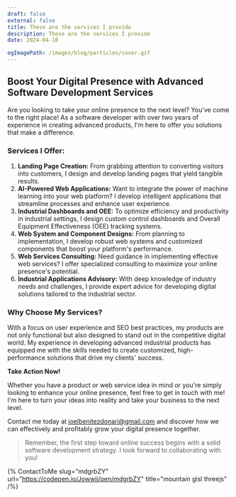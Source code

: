 ```yaml
---
draft: false
external: false
title: These are the services I provide
description: These are the services I provide
date: 2024-04-10

ogImagePath: /images/blog/particles/cover.gif
---
```


## Boost Your Digital Presence with Advanced Software Development Services

Are you looking to take your online presence to the next level? You've come to the right place! As a software developer with over two years of experience in creating advanced products, I'm here to offer you solutions that make a difference.

### Services I Offer:

1. **Landing Page Creation:** From grabbing attention to converting visitors into customers, I design and develop landing pages that yield tangible results.
2. **AI-Powered Web Applications:** Want to integrate the power of machine learning into your web platform? I develop intelligent applications that streamline processes and enhance user experience.
3. **Industrial Dashboards and OEE:** To optimize efficiency and productivity in industrial settings, I design custom control dashboards and Overall Equipment Effectiveness (OEE) tracking systems.
4. **Web System and Component Designs:** From planning to implementation, I develop robust web systems and customized components that boost your platform's performance.
5. **Web Services Consulting:** Need guidance in implementing effective web services? I offer specialized consulting to maximize your online presence's potential.
6. **Industrial Applications Advisory:** With deep knowledge of industry needs and challenges, I provide expert advice for developing digital solutions tailored to the industrial sector.

### Why Choose My Services?

With a focus on user experience and SEO best practices, my products are not only functional but also designed to stand out in the competitive digital world. My experience in developing advanced industrial products has equipped me with the skills needed to create customized, high-performance solutions that drive my clients' success.

**Take Action Now!**

Whether you have a product or web service idea in mind or you're simply looking to enhance your online presence, feel free to get in touch with me! I'm here to turn your ideas into reality and take your business to the next level.

Contact me today at joelbenitezdonari@gmail.com and discover how we can effectively and profitably grow your digital presence together.

> Remember, the first step toward online success begins with a solid software development strategy. I look forward to collaborating with you!
>

{% ContactToMe slug="mdgrbZY" url="https://codepen.io/Jowwii/pen/mdgrbZY" title="mountain glsl threejs" /%}